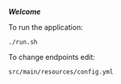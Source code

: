 ***Welcome***

To run the application:

`./run.sh`

To change endpoints edit:

`src/main/resources/config.yml`